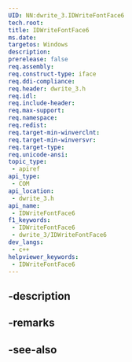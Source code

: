 ```yaml
---
UID: NN:dwrite_3.IDWriteFontFace6
tech.root: 
title: IDWriteFontFace6
ms.date: 
targetos: Windows
description: 
prerelease: false
req.assembly: 
req.construct-type: iface
req.ddi-compliance: 
req.header: dwrite_3.h
req.idl: 
req.include-header: 
req.max-support: 
req.namespace: 
req.redist: 
req.target-min-winverclnt: 
req.target-min-winversvr: 
req.target-type: 
req.unicode-ansi: 
topic_type:
 - apiref
api_type:
 - COM
api_location:
 - dwrite_3.h
api_name:
 - IDWriteFontFace6
f1_keywords:
 - IDWriteFontFace6
 - dwrite_3/IDWriteFontFace6
dev_langs:
 - c++
helpviewer_keywords:
 - IDWriteFontFace6
---
```


## -description

## -remarks

## -see-also

